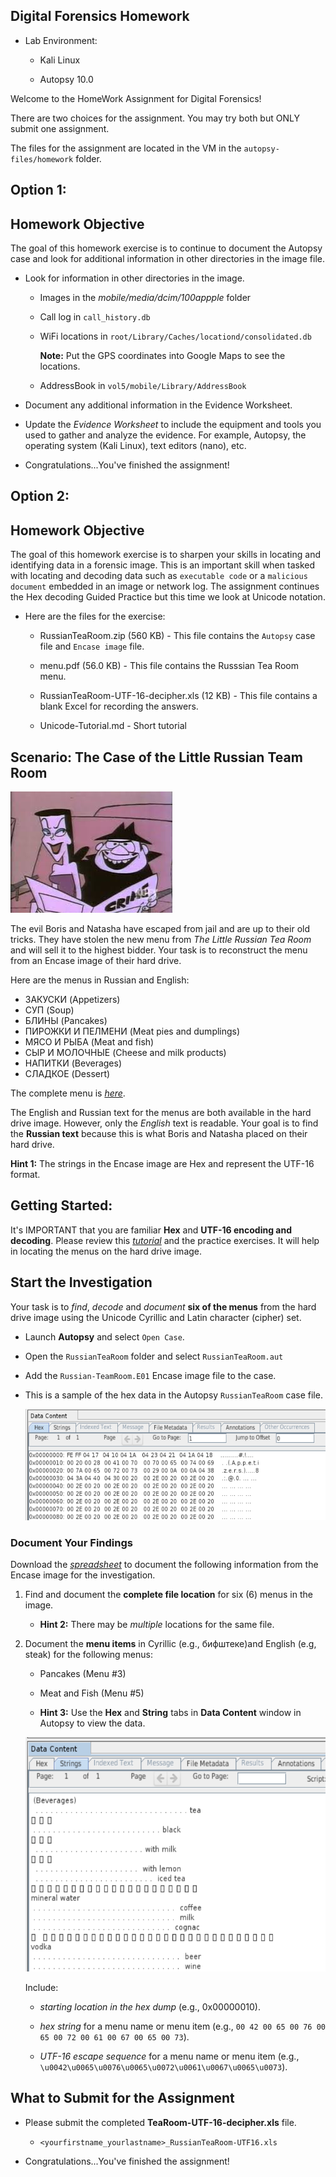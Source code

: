 ## Digital Forensics Homework 

* Lab Environment:

	* Kali Linux
	
	* Autopsy 10.0


Welcome to the HomeWork Assignment for Digital Forensics!

There are two choices for the assignment.  You may try both but ONLY submit one assignment.

The files for the assignment are located in the VM in the `autopsy-files/homework` folder.

## Option 1:

## Homework Objective

The goal of this homework exercise is to continue to document the Autopsy case and look for additional information in other directories in the image file.

* Look for information in other directories in the image.

   * Images in the _mobile/media/dcim/100appple_ folder 

   * Call log in `call_history.db`

   * WiFi locations in `root/Library/Caches/locationd/consolidated.db`

      **Note:** Put the GPS coordinates into Google Maps to see the locations.

   * AddressBook in `vol5/mobile/Library/AddressBook`

* Document any additional information in the Evidence Worksheet.

* Update the *Evidence Worksheet* to include the equipment and tools you used to gather and analyze the evidence. For example, Autopsy, the operating system (Kali Linux), text editors (nano), etc.

* Congratulations...You've finished the assignment! 

## Option 2:

## Homework Objective

The goal of this homework exercise is to sharpen your skills in locating and identifying data in a forensic image. This is an important skill when tasked with locating and decoding data such as `executable code` or a `malicious document` embedded in an image or network log.  The assignment continues the Hex decoding Guided Practice but this time we look at Unicode notation.


* Here are the files for the exercise: 

	* RussianTeaRoom.zip (560 KB) - This file contains the `Autopsy` case file and `Encase image` file.
	
	* menu.pdf (56.0 KB) - This file contains the Russsian Tea Room menu.
	
	* RussianTeaRoom-UTF-16-decipher.xls (12 KB) - This file contains a blank Excel for recording the answers.
	
	* Unicode-Tutorial.md - Short tutorial
	


## Scenario: The Case of the Little Russian Team Room

![Images/boris-natasha-1.jpg](Images/boris-natasha-1.jpg)

The evil Boris and Natasha have escaped from jail and are up to their old tricks. They have stolen the new menu from *The Little Russian Tea Room* and will sell it to the highest bidder. Your task is to reconstruct the menu from an Encase image of their hard drive. 

Here are the menus in Russian and English:

* ЗАКУСКИ (Appetizers)
* СУП (Soup)
* БЛИНЫ (Pancakes)
* ПИРОЖКИ И ПЕЛМЕНИ (Meat pies and dumplings)
* МЯСО И РЫБА (Meat and fish)
* СЫР И МОЛОЧНЫЕ (Cheese and milk products)
* НАПИТКИ (Beverages)
* СЛАДКОЕ (Dessert)

 The complete menu is [*here*](menu.pdf).

The English and Russian text for the menus are both available in the hard drive image.  However, only the *English* text is readable.  Your goal is to find the **Russian text** because this is what Boris and Natasha placed on their hard drive.

**Hint 1:** The strings in the Encase image are Hex and represent the UTF-16 format.  

## Getting Started:

 It's IMPORTANT that you are familiar **Hex** and **UTF-16 encoding and decoding**.  Please review this [*tutorial*](Unicode-Tutorial.md) and the practice exercises. It will help in locating the menus on the hard drive image.
																				
	
## Start the Investigation

Your task is to *find*, *decode* and *document* **six of the menus** from the hard drive image using the Unicode Cyrillic and Latin character (cipher) set.

* Launch **Autopsy** and select `Open Case`.

* Open the `RussianTeaRoom` folder and select `RussianTeaRoom.aut`

* Add the `Russian-TeamRoom.E01` Encase image file to the case.

* This is a sample of the hex data in the Autopsy `RussianTeaRoom` case file.

	![Images/hex-data.png](Images/hex-data.png)	
	
### Document Your Findings


Download the [*spreadsheet*](RussianTeaRoom-UTF16.xlsx) to document the following information from the Encase image for the investigation. 

1. Find and document the **complete file location** for six (6) menus in the image. 

	* **Hint 2:** There may be *multiple* locations for the same file.

2. Document the **menu items** in Cyrillic (e.g., бифштеке)and English (e.g,  steak) for the following menus:

	* Pancakes (Menu #3)
		
	* Meat and Fish (Menu #5)
	
	* **Hint 3:** Use the **Hex** and **String** tabs in **Data Content** window in Autopsy to view the data.

	![Images/string-dump.png](Images/string-dump.png)

	Include:

	* *starting location in the hex dump* (e.g., 0x00000010).
		
	* *hex string* for a menu name or menu item (e.g., `00 42 00 65 00 76 00 65 00 72 00 61 00 67 00 65 00 73`). 
		
	* *UTF-16 escape sequence* for a menu name or menu item (e.g., `\u0042\u0065\u0076\u0065\u0072\u0061\u0067\u0065\u0073`).


## What to Submit for the Assignment

* Please submit the completed **TeaRoom-UTF-16-decipher.xls** file.

	* `<yourfirstname_yourlastname>_RussianTeaRoom-UTF16.xls`

* Congratulations...You've finished the assignment! 






	
